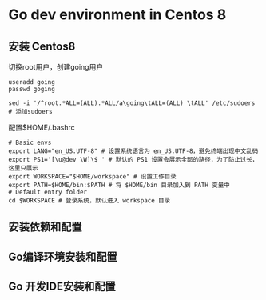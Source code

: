 # Go dev environment in Centos 8

## 安装 Centos8

切换root用户，创建going用户
```shell
useradd going 
passwd goging 

sed -i '/^root.*ALL=(ALL).*ALL/a\going\tALL=(ALL) \tALL' /etc/sudoers  # 添加sudoers

```

配置$HOME/.bashrc
```shell
# Basic envs
export LANG="en_US.UTF-8" # 设置系统语言为 en_US.UTF-8，避免终端出现中文乱码
export PS1='[\u@dev \W]\$ ' # 默认的 PS1 设置会展示全部的路径，为了防止过长，这里只展示
export WORKSPACE="$HOME/workspace" # 设置工作目录
export PATH=$HOME/bin:$PATH # 将 $HOME/bin 目录加入到 PATH 变量中
# Default entry folder
cd $WORKSPACE # 登录系统，默认进入 workspace 目录
```


## 安装依赖和配置

## Go编译环境安装和配置

## Go 开发IDE安装和配置